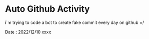 # Auto Github Activity

i`m trying to code a bot to create fake commit every day on github =/

Date : 2022/12/10
xxxx
